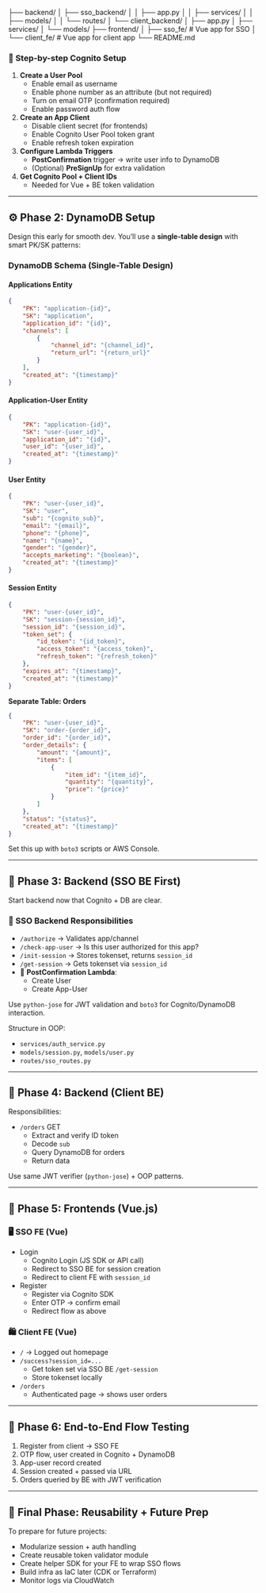 ├── backend/
│   ├── sso_backend/
│   │   ├── app.py
│   │   ├── services/
│   │   ├── models/
│   │   └── routes/
│   └── client_backend/
│       ├── app.py
│       ├── services/
│       └── models/
├── frontend/
│   ├── sso_fe/        # Vue app for SSO
│   └── client_fe/     # Vue app for client app
└── README.md

### 🔧 Step-by-step Cognito Setup 

1. **Create a User Pool**
    - Enable email as username
    - Enable phone number as an attribute (but not required)
    - Turn on email OTP (confirmation required)
    - Enable password auth flow
2. **Create an App Client**
    - Disable client secret (for frontends)
    - Enable Cognito User Pool token grant
    - Enable refresh token expiration
3. **Configure Lambda Triggers**
    - **PostConfirmation** trigger → write user info to DynamoDB
    - (Optional) **PreSignUp** for extra validation
4. **Get Cognito Pool + Client IDs**
    - Needed for Vue + BE token validation

---


## ⚙️ Phase 2: DynamoDB Setup

Design this early for smooth dev. You’ll use a **single-table design** with smart PK/SK patterns:

### DynamoDB Schema (Single-Table Design)

#### Applications Entity
```json
{
    "PK": "application-{id}",
    "SK": "application",
    "application_id": "{id}",
    "channels": [
        {
            "channel_id": "{channel_id}",
            "return_url": "{return_url}"
        }
    ],
    "created_at": "{timestamp}"
}
```

#### Application-User Entity
```json
{
    "PK": "application-{id}",
    "SK": "user-{user_id}",
    "application_id": "{id}",
    "user_id": "{user_id}",
    "created_at": "{timestamp}"
}
```

#### User Entity
```json
{
    "PK": "user-{user_id}",
    "SK": "user",
    "sub": "{cognito_sub}",
    "email": "{email}",
    "phone": "{phone}",
    "name": "{name}",
    "gender": "{gender}",
    "accepts_marketing": "{boolean}",
    "created_at": "{timestamp}"
}
```

#### Session Entity
```json
{
    "PK": "user-{user_id}",
    "SK": "session-{session_id}",
    "session_id": "{session_id}",
    "token_set": {
        "id_token": "{id_token}",
        "access_token": "{access_token}",
        "refresh_token": "{refresh_token}"
    },
    "expires_at": "{timestamp}",
    "created_at": "{timestamp}"
}
```

**Separate Table: Orders**
```json
{
    "PK": "user-{user_id}",
    "SK": "order-{order_id}",
    "order_id": "{order_id}",
    "order_details": {
        "amount": "{amount}",
        "items": [
            {
                "item_id": "{item_id}",
                "quantity": "{quantity}",
                "price": "{price}"
            }
        ]
    },
    "status": "{status}",
    "created_at": "{timestamp}"
}
```

Set this up with `boto3` scripts or AWS Console.

---

## 🧱 Phase 3: Backend (SSO BE First)

Start backend now that Cognito + DB are clear.

### 🔐 SSO Backend Responsibilities

- `/authorize` → Validates app/channel
- `/check-app-user` → Is this user authorized for this app?
- `/init-session` → Stores tokenset, returns `session_id`
- `/get-session` → Gets tokenset via `session_id`
- 🔁 **PostConfirmation Lambda**:
    - Create User
    - Create App-User

Use `python-jose` for JWT validation and `boto3` for Cognito/DynamoDB interaction.

Structure in OOP:

- `services/auth_service.py`
- `models/session.py`, `models/user.py`
- `routes/sso_routes.py`

---

## 🧱 Phase 4: Backend (Client BE)

Responsibilities:

- `/orders` GET
    - Extract and verify ID token
    - Decode `sub`
    - Query DynamoDB for orders
    - Return data

Use same JWT verifier (`python-jose`) + OOP patterns.

---

## 🎨 Phase 5: Frontends (Vue.js)

### 🖥️ SSO FE (Vue)

- Login
    - Cognito Login (JS SDK or API call)
    - Redirect to SSO BE for session creation
    - Redirect to client FE with `session_id`
- Register
    - Register via Cognito SDK
    - Enter OTP → confirm email
    - Redirect flow as above

### 🛍️ Client FE (Vue)

- `/` → Logged out homepage
- `/success?session_id=...`
    - Get token set via SSO BE `/get-session`
    - Store tokenset locally
- `/orders`
    - Authenticated page → shows user orders

---

## 🧪 Phase 6: End-to-End Flow Testing

1. Register from client → SSO FE
2. OTP flow, user created in Cognito + DynamoDB
3. App-user record created
4. Session created + passed via URL
5. Orders queried by BE with JWT verification

---

## 🚀 Final Phase: Reusability + Future Prep

To prepare for future projects:

- Modularize session + auth handling
- Create reusable token validator module
- Create helper SDK for your FE to wrap SSO flows
- Build infra as IaC later (CDK or Terraform)
- Monitor logs via CloudWatch
